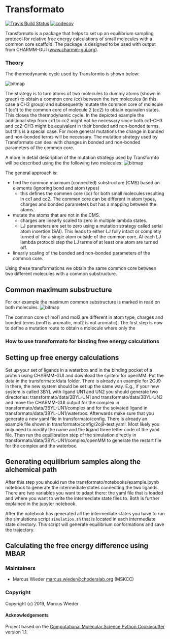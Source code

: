 Transformato
==============================
[//]: # (Badges)
[![Travis Build Status](https://travis-ci.org/wiederm/transformato.png)](https://travis-ci.org/wiederm/transformato)
[![codecov](https://codecov.io/gh/wiederm/transformato/branch/master/graph/badge.svg)](https://codecov.io/gh/wiederm/transformato/branch/master)

Transformato is a package that helps to set up an equilibrium sampling protocol for relative free energy calculations of small molecules with a common core scaffold. The package is designed to be used with output from CHARMM-GUI (www.charmm-gui.org).

### Theory

The thermodynamic cycle used by Transformto is shown below:

![bitmap](https://user-images.githubusercontent.com/31651017/68591079-33dacb00-0490-11ea-9ca7-9c885b6f6b3f.png)

The strategy is to turn atoms of two molecules to dummy atoms (shown in green) to obtain a common core (cc) between the two molecules (in this case a CH3 group) and subsequently mutate the common core of molecule 1 (cc1) to the common core of molecule 2 (cc2) to obtain equivalen states. This closes the thermodynamic cycle. 
In the depicted example the additional step from cc1 to cc2 might not be necessary since both cc1-CH3 and cc2-CH3 might be equivalent in their bonded and non-bonded terms, but this is a special case. For more general mutations the change in bonded and non-bonded terms will be necessary. The mutation strategy used by Transformato can deal with changes in bonded and non-bonded parameters of the common core.   


A more in detail description of the mutation strategy used by Transformto will be described using the the following two molecules:
![bitmap](https://user-images.githubusercontent.com/31651017/68553941-6e5b4e00-0425-11ea-8b81-065e013276c2.png)

The general approach is:
- find the common maximum (connected) substructure (CMS) based on elements (ignoring bond and atom types)
  - this defines the commen core (cc) for both small molecules resulting in cc1 and cc2. The commen core can be different in atom types, charges and bonded parameters but has a mapping between the atoms.
- mutate the atoms that are not in the CMS.
  - charges are linearly scaled to zero in multiple lambda states.
  - LJ parameters are set to zero using a mutation strategy called serial atom insertion (SAI). This leads to either LJ fully intact or completly turned of for a single atom outside of the common core. At each LJ lambda protocol step the LJ terms of at least one atom are turned off.
- linearly scaling of the bonded and non-bonded parameters of the common core.

Using these transformations we obtain the same common core between two different molecules with a common substructure.


## Common maximum substructure

For our example the maximum common substructure is marked in read on both molecules.
![bitmap](https://user-images.githubusercontent.com/31651017/68554631-c2683180-0429-11ea-8846-ce303fa933b9.png)

The common core of mol1 and mol2 are different in atom type, charges and bonded terms (mol1 is aromatic, mol2 is not aromatic). The first step is now to define a mutation route to obtain a molecule where only the  


### How to use transformato for binding free energy calculations



## Setting up free energy calculations
Set up your set of ligands in a waterbox and in the binding pocket of a protein using CHARMM-GUI and download the system for openMM. Put the data in the transformato/data folder. There is already an example for 2OJ9 in there, the new system should be set up the same way. E.g., if your new system is called 3BYL with ligand UN1 and UN2 you should generate two directories: transformato/data/3BYL-UN1 and transformato/data/3BYL-UN2 and move the CHARMM-GUI output for the complex in transformato/data/3BYL-UN1/complex and for the solvated ligand in transformato/data/3BYL-UN1/waterbox. Afterwards make sure that you generate a new yaml file in transformato/config. There is already an example file shown in transformato/config/2oj9-test.yaml. Most likely you only need to modify the name and the ligand three letter code of the yaml file. Then run the equilibration step of the simulation directly in transformato/data/3BYL-UN1/complex/openMM to generate the restart file for the complex and the waterbox.
## Generating equilibrium samples along the alchemical path 
After this step you should run the transformato/notebooks/example.ipynb notebook to generate the intermediate states connecting the two ligands. There are two variables you want to adapt there: the yaml file that is loaded and where you want to write the intermediate state files to. Both is further explained in the jupyter notebook.

After the notebook has generated all the intermediate states you have to run the simulations script `simulation.sh` that is located in each intermediate state directory. This script will generate equilibrium conformations and save the trajectory.
## Calculating the free energy difference using MBAR

### Maintainers

- Marcus Wieder <marcus.wieder@choderalab.org> (MSKCC)


### Copyright

Copyright (c) 2019, Marcus Wieder


#### Acknowledgements
 
Project based on the 
[Computational Molecular Science Python Cookiecutter](https://github.com/molssi/cookiecutter-cms) version 1.1.

